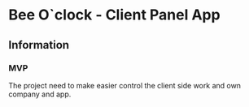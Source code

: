# Bee O`clock - Client Panel App

## Information

### MVP

The project need to make easier control the client side work and own company and app.

